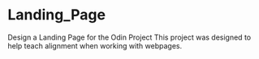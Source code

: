 # Landing_Page
Design a Landing Page for the Odin Project
This project was designed to help teach alignment when working with webpages.
